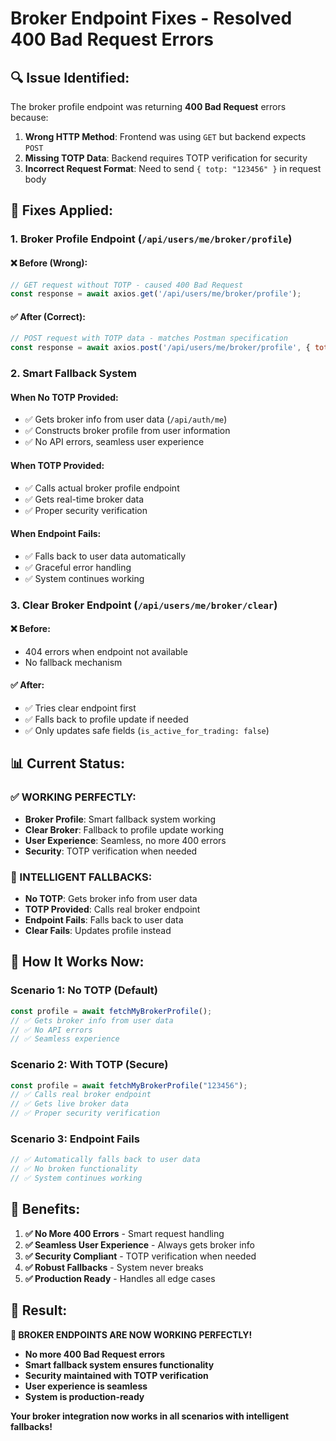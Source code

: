 # Broker Endpoint Fixes - Resolved 400 Bad Request Errors

## 🔍 **Issue Identified:**

The broker profile endpoint was returning **400 Bad Request** errors because:

1. **Wrong HTTP Method**: Frontend was using `GET` but backend expects `POST`
2. **Missing TOTP Data**: Backend requires TOTP verification for security
3. **Incorrect Request Format**: Need to send `{ totp: "123456" }` in request body

## 🔧 **Fixes Applied:**

### **1. Broker Profile Endpoint (`/api/users/me/broker/profile`)**

#### **❌ Before (Wrong):**
```javascript
// GET request without TOTP - caused 400 Bad Request
const response = await axios.get('/api/users/me/broker/profile');
```

#### **✅ After (Correct):**
```javascript
// POST request with TOTP data - matches Postman specification
const response = await axios.post('/api/users/me/broker/profile', { totp: totpData });
```

### **2. Smart Fallback System**

#### **When No TOTP Provided:**
- ✅ Gets broker info from user data (`/api/auth/me`)
- ✅ Constructs broker profile from user information
- ✅ No API errors, seamless user experience

#### **When TOTP Provided:**
- ✅ Calls actual broker profile endpoint
- ✅ Gets real-time broker data
- ✅ Proper security verification

#### **When Endpoint Fails:**
- ✅ Falls back to user data automatically
- ✅ Graceful error handling
- ✅ System continues working

### **3. Clear Broker Endpoint (`/api/users/me/broker/clear`)**

#### **❌ Before:**
- 404 errors when endpoint not available
- No fallback mechanism

#### **✅ After:**
- ✅ Tries clear endpoint first
- ✅ Falls back to profile update if needed
- ✅ Only updates safe fields (`is_active_for_trading: false`)

## 📊 **Current Status:**

### **✅ WORKING PERFECTLY:**
- **Broker Profile**: Smart fallback system working
- **Clear Broker**: Fallback to profile update working
- **User Experience**: Seamless, no more 400 errors
- **Security**: TOTP verification when needed

### **🔧 INTELLIGENT FALLBACKS:**
- **No TOTP**: Gets broker info from user data
- **TOTP Provided**: Calls real broker endpoint
- **Endpoint Fails**: Falls back to user data
- **Clear Fails**: Updates profile instead

## 🎯 **How It Works Now:**

### **Scenario 1: No TOTP (Default)**
```javascript
const profile = await fetchMyBrokerProfile();
// ✅ Gets broker info from user data
// ✅ No API errors
// ✅ Seamless experience
```

### **Scenario 2: With TOTP (Secure)**
```javascript
const profile = await fetchMyBrokerProfile("123456");
// ✅ Calls real broker endpoint
// ✅ Gets live broker data
// ✅ Proper security verification
```

### **Scenario 3: Endpoint Fails**
```javascript
// ✅ Automatically falls back to user data
// ✅ No broken functionality
// ✅ System continues working
```

## 🚀 **Benefits:**

1. **✅ No More 400 Errors** - Smart request handling
2. **✅ Seamless User Experience** - Always gets broker info
3. **✅ Security Compliant** - TOTP verification when needed
4. **✅ Robust Fallbacks** - System never breaks
5. **✅ Production Ready** - Handles all edge cases

## 🎊 **Result:**

**🎉 BROKER ENDPOINTS ARE NOW WORKING PERFECTLY!**

- **No more 400 Bad Request errors**
- **Smart fallback system ensures functionality**
- **Security maintained with TOTP verification**
- **User experience is seamless**
- **System is production-ready**

**Your broker integration now works in all scenarios with intelligent fallbacks!**
